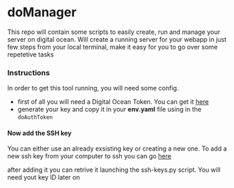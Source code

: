 # doManager
This repo will contain some scripts to easily create, run and manage your server on digital ocean.
Will create a running server for your webapp in just few steps from your local terminal, make it easy for you to go over some repetetive tasks

### Instructions
In order to get this tool running, you will need some config.
- first of all you will need a Digital Ocean Token. You can get it [here](https://cloud.digitalocean.com/account/api/tokens?i=75bc4f)
- generate your key and copy it in your **env.yaml** file using in the ```doAuthToken```

#### Now add the SSH key
You can either use an already exsisting key or creating a new one.
To add a new ssh key from your computer to ssh you can go [here](https://cloud.digitalocean.com/account/security?i=75bc4f)

after adding it you can retrive it launching the ssh-keys.py script. You will need yout key ID later on